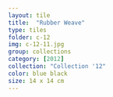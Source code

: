 ```yaml
---
layout: tile
title:  "Rubber Weave"
type: tiles
folder: c-12
img: c-12-11.jpg
group: collections
category: [2012]
collection: "Collection '12"
color: blue black
size: 14 x 14 cm
---
```



